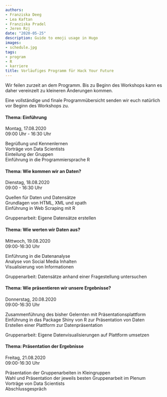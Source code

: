 ```yaml
---
authors:
- Franziska Deeg
- Lea Kaftan
- Franziska Pradel
- Jeren Rzj
date: "2020-05-25"
description: Guide to emoji usage in Hugo
images:
- schedule.jpg
tags:
- program
- R
- karriere
title: Vorläufiges Programm für Hack Your Future
---
```


Wir feilen zurzeit an dem Programm. Bis zu Beginn des Workshops kann es daher vereinzelt zu kleineren Änderungen kommen. 
<!--more-->
Eine vollständige und finale Programmübersicht senden wir euch natürlich vor Beginn des Workshops zu. 


#### Thema: Einführung
Montag, 17.08.2020  
09:00 Uhr - 16:30 Uhr  

Begrüßung und Kennenlernen  
Vorträge von Data Scientists  
Einteilung der Gruppen  
Einführung in die Programmiersprache R  


#### Thema: Wie kommen wir an Daten?
Dienstag, 18.08.2020  
09:00 - 16:30 Uhr  

Quellen für Daten und Datensätze  
Grundlagen von HTML, XML und xpath  
Einführung in Web Scraping mit R  

Gruppenarbeit: Eigene Datensätze erstellen  


#### Thema: Wie werten wir Daten aus?
Mittwoch, 19.08.2020  
09:00-16:30 Uhr  

Einführung in die Datenanalyse  
Analyse von Social Media Inhalten  
Visualisierung von Informationen  

Gruppenarbeit: Datensätze anhand einer Fragestellung untersuchen   


#### Thema: Wie präsentieren wir unsere Ergebnisse?
Donnerstag, 20.08.2020  
09:00-16:30 Uhr  

Zusammenführung des bisher Gelernten mit Präsentationsplattform   
Einführung in das Package Shiny von R zur Präsentation von Daten  
Erstellen einer Plattform zur Datenpräsentation   

Gruppenarbeit: Eigene Datenvisualisierungen auf Plattform umsetzen  

#### Thema: Präsentation der Ergebnisse 
Freitag, 21.08.2020  
09:00-16:30 Uhr  

Präsentation der Gruppenarbeiten in Kleingruppen  
Wahl und Präsentation der jeweils besten Gruppenarbeit im Plenum  
Vorträge von Data Scientists  
Abschlussgespräch  
